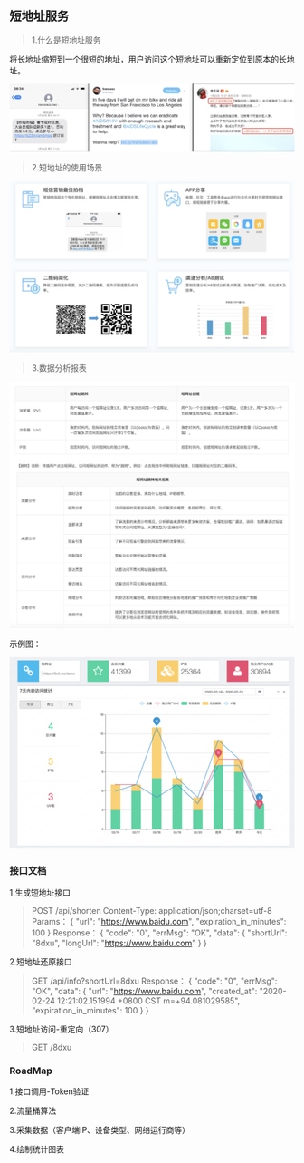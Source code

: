 ## 短地址服务

> 1.什么是短地址服务

将长地址缩短到一个很短的地址，用户访问这个短地址可以重新定位到原本的长地址。

![snap1](./doc/snap1.png)

> 2.短地址的使用场景

![snap2](./doc/snap2.png)

> 3.数据分析报表

![snap3](./doc/snap3.png)
![snap4](./doc/snap4.png)

示例图：

![snap5](./doc/snap5.png)

### 接口文档

1.生成短地址接口
  > POST /api/shorten
  Content-Type: application/json;charset=utf-8
  Params：
    {
    	"url": "https://www.baidu.com",
    	"expiration_in_minutes": 100
    }
  Response：
    {
        "code": "0",
        "errMsg": "OK",
        "data": {
            "shortUrl": "8dxu",
            "longUrl": "https://www.baidu.com"
        }
    }
  
2.短地址还原接口
  > GET /api/info?shortUrl=8dxu
  Response：
    {
        "code": "0",
        "errMsg": "OK",
        "data": {
            "url": "https://www.baidu.com",
            "created_at": "2020-02-24 12:21:02.151994 +0800 CST m=+94.081029585",
            "expiration_in_minutes": 100
        }
    }

3.短地址访问-重定向（307）
  > GET /8dxu


### RoadMap

1.接口调用-Token验证

2.流量桶算法

3.采集数据（客户端IP、设备类型、网络运行商等）

4.绘制统计图表